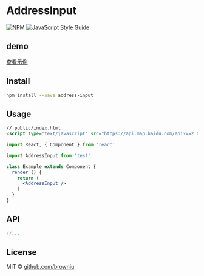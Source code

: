 # AddressInput

> 

[![NPM](https://img.shields.io/npm/v/test.svg)](https://www.npmjs.com/package/test) [![JavaScript Style Guide](https://img.shields.io/badge/code_style-standard-brightgreen.svg)](https://standardjs.com)

## demo
[查看示例](https://browniu.github.io/address-input/)
## Install

```bash
npm install --save address-input
```

## Usage
```html
// public/index.html
<script type="text/javascript" src="https://api.map.baidu.com/api?v=2.0&ak=appAK"></script>
```
```jsx
import React, { Component } from 'react'

import AddressInput from 'test'

class Example extends Component {
  render () {
    return (
      <AddressInput />
    )
  }
}
```

## API
```JavaScript
//...
```

## License

MIT © [github.com/browniu](https://github.com/github.com/browniu)
